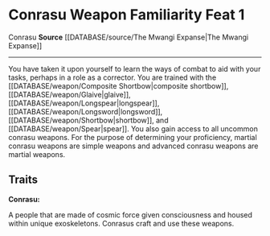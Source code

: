 ﻿---
actions: null
cost: null
element: null
feat: Conrasu Weapon Familiarity
frequency: null
heighten_level: null
id: '2778'
level: '1'
name: Conrasu Weapon Familiarity
prerequisite: null
rarity: Common
requirement: null
rus_type_level: null
school: null
source: '[[DATABASE/source/The Mwangi Expanse|The Mwangi Expanse]]'
subcategory: null
trait:
- '[[DATABASE/trait/Conrasu|Conrasu]]'
trigger: null
type: Feat

---
# Conrasu Weapon Familiarity <span class="item-type">Feat 1</span>

<span class="item-trait">Conrasu</span>
**Source** [[DATABASE/source/The Mwangi Expanse|The Mwangi Expanse]]

---
You have taken it upon yourself to learn the ways of combat to aid with your tasks, perhaps in a role as a corrector. You are trained with the [[DATABASE/weapon/Composite Shortbow|composite shortbow]], [[DATABASE/weapon/Glaive|glaive]], [[DATABASE/weapon/Longspear|longspear]], [[DATABASE/weapon/Longsword|longsword]], [[DATABASE/weapon/Shortbow|shortbow]], and [[DATABASE/weapon/Spear|spear]]. You also gain access to all uncommon conrasu weapons. For the purpose of determining your proficiency, martial conrasu weapons are simple weapons and advanced conrasu weapons are martial weapons.

## Traits

**Conrasu:**

A people that are made of cosmic force given consciousness and housed within unique exoskeletons. Conrasus craft and use these weapons.